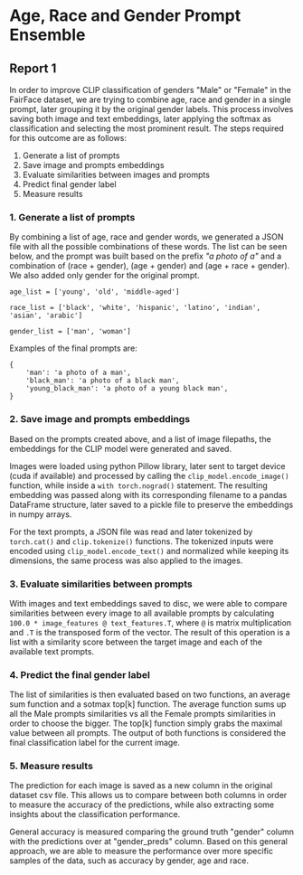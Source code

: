 # Age, Race and Gender Prompt Ensemble
## Report 1

In order to improve CLIP classification of genders "Male" or "Female" in the FairFace dataset, we are trying to combine age, race and gender in a single prompt, later grouping it by the original gender labels. This process involves saving both image and text embeddings, later applying the softmax as classification and selecting the most prominent result. The steps required for this outcome are as follows:

1. Generate a list of prompts
2. Save image and prompts embeddings
3. Evaluate similarities between images and prompts
4. Predict final gender label
5. Measure results

### 1. Generate a list of prompts

By combining a list of age, race and gender words, we generated a JSON file with all the possible combinations of these words. The list can be seen below, and the prompt was built based on the prefix *"a photo of a"* and a combination of (race + gender), (age + gender) and (age + race + gender). We also added only gender for the original prompt.

```
age_list = ['young', 'old', 'middle-aged']

race_list = ['black', 'white', 'hispanic', 'latino', 'indian', 'asian', 'arabic']

gender_list = ['man', 'woman']
```

Examples of the final prompts are:

```
{
	'man': 'a photo of a man', 
	'black_man': 'a photo of a black man',
	'young_black_man': 'a photo of a young black man',
}
```

### 2. Save image and prompts embeddings

Based on the prompts created above, and a list of image filepaths, the embeddings for the CLIP model were generated and saved. 

Images were loaded using python Pillow library, later sent to target device (cuda if available) and processed by calling the `clip_model.encode_image()` function, while inside a `with torch.nograd()` statement. The resulting embedding was passed along with its corresponding filename to a pandas DataFrame structure, later saved to a pickle file to preserve the embeddings in numpy arrays.

For the text prompts, a JSON file was read and later tokenized by `torch.cat()` and `clip.tokenize()` functions. The tokenized inputs were encoded using `clip_model.encode_text()` and normalized while keeping its dimensions, the same process was also applied to the images.

### 3. Evaluate similarities between prompts

With images and text embeddings saved to disc, we were able to compare similarities between every image to all available prompts by calculating `100.0 * image_features @ text_features.T`, where `@` is matrix multiplication and `.T` is the transposed form of the vector. The result of this operation is a list with a similarity score between the target image and each of the available text prompts.

### 4. Predict the final gender label

The list of similarities is then evaluated based on two functions, an average sum function and a sotmax top\[k] function. The average function sums up all the Male prompts similarities vs all the Female prompts similarities in order to choose the bigger. The top\[k] function simply grabs the maximal value between all prompts. The output of both functions is considered the final classification label for the current image.

### 5.  Measure results

The prediction for each image is saved as a new column in the original dataset csv file. This allows us to compare between both columns in order to measure the accuracy of the predictions, while also extracting some insights about the classification performance.

General accuracy is measured comparing the ground truth "gender" column with the predictions over at "gender_preds" column. Based on this general approach, we are able to measure the performance over more specific samples of the data, such as accuracy by gender, age and race.